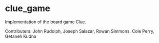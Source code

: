 # clue_game
 Implementation of the board game Clue.

 Contributers: 
 John Rudolph,
 Joseph Salazar,
 Rowan Simmons,
 Cole Perry,
 Getaneh Kudna